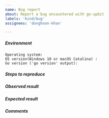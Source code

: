 ```yaml
---
name: Bug report
about: Report a bug encountered with go-upbit
labels: 'kind/bug'
assignees: 'donghoon-khan'

---
```


<!-- Please use this template while reporting a bug and provide as much info as possible. Not doing so may result in your bug not being addressed in a timely manner. Thanks!-->

##### Environment
<!-- Describe your setup. Versions of Go etc. are needed only from developers. -->

```
Operating system:
OS version(Windows 10 or macOS Catalina) :
Go version ('go version' output):
```

##### Steps to reproduce
<!-- Describe all steps needed to reproduce the issue. It is a good place to use numbered list. -->

##### Observed result
<!-- Describe observed result as precisely as possible. -->

##### Expected result
<!-- Describe expected result as precisely as possible. -->

##### Comments
<!-- If you have any comments or more details, put them here. -->
